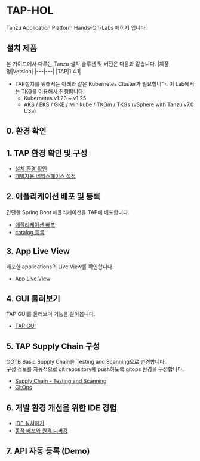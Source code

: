 # TAP-HOL
Tanzu Application Platform Hands-On-Labs 페이지 입니다.

## 설치 제품
본 가이드에서 다루는 Tanzu 설치 솔루션 및 버전은 다음과 같습니다.
|제품명|Version|
|---|---|
|TAP|1.4.1|

* TAP설치를 위해서는 아래와 같은 Kubernetes Cluster가 필요합니다. 이 Lab에서는 TKG를 이용해서 진행합니다.
  - Kubernetes v1.23 ~ v1.25
  - AKS / EKS / GKE / Minikube / TKGm / TKGs (vSphere with Tanzu v7.0 U3a)


## 0. 환경 확인


## 1. TAP 환경 확인 및 구성
- [설치 환경 확인](./install/check.md)
- [개발자용 네임스페이스 설정](./install/dev-namespace.md)

## 2. 애플리케이션 배포 및 등록
간단한 Spring Boot 애플리케이션을 TAP에 배포합니다.
- [애플리케이션 배포](./tap/app-deploy.md)
- [catalog 등록](./tap/catalog.md)

## 3. App Live View
배포한 applications의 Live View를 확인합니다.
- [App Live View](./tap/app-live-view.md)

## 4. GUI 둘러보기
TAP GUI를 둘러보며 기능을 알아봅니다.
- [TAP GUI](./tap/gui.md)

## 5. TAP Supply Chain 구성
OOTB Basic Supply Chain을 Testing and Scanning으로 변경합니다.    
구성 정보를 자동적으로 git repository에 push하도록 gitops 환경을 구성합니다.
- [Supply Chain - Testing and Scanning](./tap/ootb-testing-and-scanning.md)
- [GitOps](./tap/gitops.md)

## 6. 개발 환경 개선을 위한 IDE 경험
- [IDE 설치하기](./tap/ide.md)
- [동적 배포와 원격 디버깅](./tap/hotdeploy_debug.md)

## 7. API 자동 등록 (Demo)



